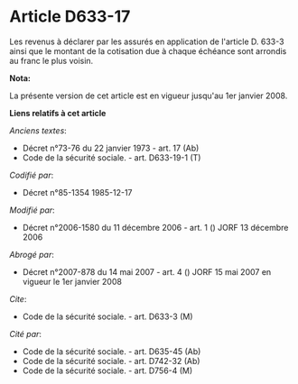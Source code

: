 # Article D633-17

Les revenus à déclarer par les assurés en application de l'article D. 633-3 ainsi que le montant de la cotisation due à
chaque échéance sont arrondis au franc le plus voisin.

**Nota:**

La présente version de cet article est en vigueur jusqu'au 1er janvier 2008.

**Liens relatifs à cet article**

_Anciens textes_:

  - Décret n°73-76 du 22 janvier 1973 - art. 17 (Ab)
  - Code de la sécurité sociale. - art. D633-19-1 (T)

_Codifié par_:

  - Décret n°85-1354 1985-12-17

_Modifié par_:

  - Décret n°2006-1580 du 11 décembre 2006 - art. 1 () JORF 13 décembre 2006

_Abrogé par_:

  - Décret n°2007-878 du 14 mai 2007 - art. 4 () JORF 15 mai 2007 en vigueur le 1er janvier 2008

_Cite_:

  - Code de la sécurité sociale. - art. D633-3 (M)

_Cité par_:

  - Code de la sécurité sociale. - art. D635-45 (Ab)
  - Code de la sécurité sociale. - art. D742-32 (Ab)
  - Code de la sécurité sociale. - art. D756-4 (M)
